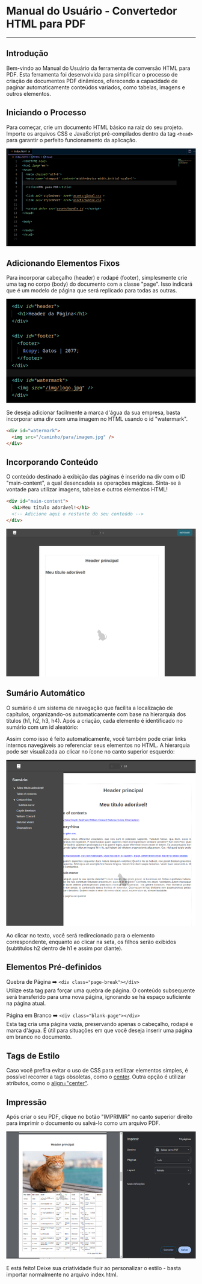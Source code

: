 # Manual do Usuário - Convertedor HTML para PDF

---

## Introdução

Bem-vindo ao Manual do Usuário da ferramenta de conversão HTML para PDF. Esta ferramenta foi desenvolvida para simplificar o processo de criação de documentos PDF dinâmicos, oferecendo a capacidade de paginar automaticamente conteúdos variados, como tabelas, imagens e outros elementos.



## Iniciando o Processo

Para começar, crie um documento HTML básico na raiz do seu projeto. Importe os arquivos CSS e JavaScript pré-compilados dentro da tag `<head>` para garantir o perfeito funcionamento da aplicação.

![Estrutura do Projeto](/doc/doc-1.png)


## Adicionando Elementos Fixos

Para incorporar cabeçalho (header) e rodapé (footer), simplesmente crie uma tag no corpo (body) do documento com a classe "page". Isso indicará que é um modelo de página que será replicado para todas as outras.

![Exemplo de Elementos Fixos](/doc/doc-2.png)

Se deseja adicionar facilmente a marca d'água da sua empresa, basta incorporar uma div com uma imagem no HTML usando o id "watermark".

```html
<div id="watermark">
  <img src="/caminho/para/imagem.jpg" />
</div>
```

## Incorporando Conteúdo

O conteúdo destinado à exibição das páginas é inserido na div com o ID "main-content", a qual desencadeia as operações mágicas. Sinta-se à vontade para utilizar imagens, tabelas e outros elementos HTML!

```html
<div id="main-content">
  <h1>Meu título adorável!</h1>
  <!-- Adicione aqui o restante do seu conteúdo -->
</div>
```

<img src="/doc/doc-3.png" />

## Sumário Automático

O sumário é um sistema de navegação que facilita a localização de capítulos, organizando-os automaticamente com base na hierarquia dos títulos (h1, h2, h3, h4). Após a criação, cada elemento é identificado no sumário com um id aleatório:

Assim como isso é feito automaticamente, você também pode criar links internos navegáveis ao referenciar seus elementos no HTML. A hierarquia pode ser visualizada ao clicar no ícone no canto superior esquerdo:

![Exemplo de Hierarquia](/doc/doc-4.png)

Ao clicar no texto, você será redirecionado para o elemento correspondente, enquanto ao clicar na seta, os filhos serão exibidos (subtítulos h2 dentro de h1 e assim por diante).


## Elementos Pré-definidos

Quebra de Página ➡️ ```<div class="page-break"></div>``` <br>
Utilize esta tag para forçar uma quebra de página. O conteúdo subsequente será transferido para uma nova página, ignorando se há espaço suficiente na página atual.

Página em Branco ➡️ ```<div class="blank-page"></div>``` <br>
Esta tag cria uma página vazia, preservando apenas o cabeçalho, rodapé e marca d'água. É útil para situações em que você deseja inserir uma página em branco no documento.


## Tags de Estilo

Caso você prefira evitar o uso de CSS para estilizar elementos simples, é possível recorrer a tags obsoletas, como o <a href="https://developer.mozilla.org/pt-BR/docs/Web/HTML/Element/center" target="_blank">center</a>. Outra opção é utilizar atributos, como o <a target="_blank" href="https://www.w3resource.com/html/attributes/html-align-attribute.php">align="center"</a>.

## Impressão

Após criar o seu PDF, clique no botão "IMPRIMIR" no canto superior direito para imprimir o documento ou salvá-lo como um arquivo PDF.

![Botão de Impressão](/doc/doc-5.png) 

E está feito! Deixe sua criatividade fluir ao personalizar o estilo - basta importar normalmente no arquivo index.html.

